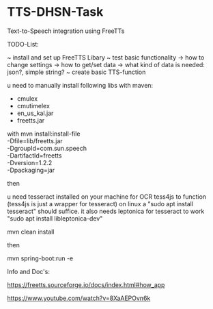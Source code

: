 # TTS-DHSN-Task
Text-to-Speech integration using FreeTTs 


TODO-List:

~ install and set up FreeTTS Libary
~ test basic functionality
    -> how to change settings
    -> how to get/set data
    -> what kind of data is needed: json?, simple string?
~ create basic TTS-function

u need to manually install following libs with maven:
- cmulex
- cmutimelex
- en_us_kal.jar
- freetts.jar

with 
mvn install:install-file \
  -Dfile=lib/freetts.jar \
  -DgroupId=com.sun.speech \
  -DartifactId=freetts \
  -Dversion=1.2.2 \
  -Dpackaging=jar

then

u need tesseract installed on your machine for OCR tess4js to function
(tess4js is just a wrapper for tesseract)
on linux a "sudo apt install tesseract" should suffice.
it also needs leptonica for tesseract to work
"sudo apt install libleptonica-dev"

mvn clean install

then

mvn spring-boot:run -e


Info and Doc's:

https://freetts.sourceforge.io/docs/index.html#how_app

https://www.youtube.com/watch?v=8XaAEPOvn6k
